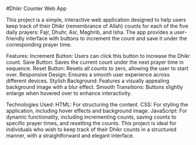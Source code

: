#Dhikr Counter Web App

This project is a simple, interactive web application designed to help users keep track of their Dhikr (remembrance of Allah) counts for each of the five daily prayers: Fajr, Dhuhr, Asr, Maghrib, and Isha. The app provides a user-friendly interface with buttons to increment the count and save it under the corresponding prayer time.

Features:
Increment Button: Users can click this button to increase the Dhikr count.
Save Button: Saves the current count under the next prayer time in sequence.
Reset Button: Resets all counts to zero, allowing the user to start over.
Responsive Design: Ensures a smooth user experience across different devices.
Stylish Background: Features a visually appealing background image with a blur effect.
Smooth Transitions: Buttons slightly enlarge when hovered over to enhance interactivity.

Technologies Used:
HTML: For structuring the content.
CSS: For styling the application, including hover effects and background image.
JavaScript: For dynamic functionality, including incrementing counts, saving counts to specific prayer times, and resetting the counts.
This project is ideal for individuals who wish to keep track of their Dhikr counts in a structured manner, with a straightforward and elegant interface.
